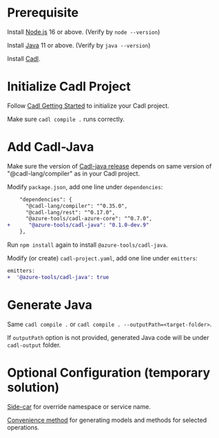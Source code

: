 # Prerequisite

Install [Node.js](https://nodejs.org/en/download/) 16 or above. (Verify by `node --version`)

Install [Java](https://docs.microsoft.com/java/openjdk/download) 11 or above. (Verify by `java --version`)

Install [Cadl](https://github.com/microsoft/cadl/).

# Initialize Cadl Project

Follow [Cadl Getting Started](https://github.com/microsoft/cadl/#using-node--npm) to initialize your Cadl project.

Make sure `cadl compile .` runs correctly.

# Add Cadl-Java

Make sure the version of [Cadl-java release](https://github.com/Azure/autorest.java/releases) depends on same version of "@cadl-lang/compiler" as in your Cadl project.

Modify `package.json`, add one line under `dependencies`:
```diff
    "dependencies": {
      "@cadl-lang/compiler": "^0.35.0",
      "@cadl-lang/rest": "^0.17.0",
      "@azure-tools/cadl-azure-core": "^0.7.0",
+      "@azure-tools/cadl-java": "0.1.0-dev.9"
    },
```

Run `npm install` again to install `@azure-tools/cadl-java`.

Modify (or create) `cadl-project.yaml`, add one line under `emitters`:
```diff
emitters:
+  '@azure-tools/cadl-java': true
```

# Generate Java

Same `cadl compile .` or `cadl compile . --outputPath=<target-folder>`.

If `outputPath` option is not provided, generated Java code will be under `cadl-output` folder.

# Optional Configuration (temporary solution)

[Side-car](https://github.com/Azure/autorest.java/wiki/Cadl-to-Java#side-car-design-changes-expected) for override namespace or service name.

[Convenience method](https://github.com/Azure/autorest.java/wiki/Cadl-to-Java#models-for-convenience-method-design-changes-expected) for generating models and methods for selected operations.
